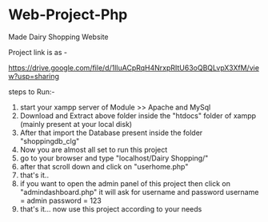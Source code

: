 # Web-Project-Php
Made Dairy Shopping Website


Project link is as -

https://drive.google.com/file/d/1lluACpRqH4NrxpRItU63oQBQLvpX3XfM/view?usp=sharing


steps to Run:-

1. start your xampp server of Module >> Apache and MySql
2. Download and Extract above folder inside the "htdocs" folder of xampp (mainly present at your local disk)
3. After that import the Database present inside the folder "shoppingdb_clg"
4. Now you are almost all set to run this project
5. go to your browser and type "localhost/Dairy Shopping/"
6. after that scroll down and click on "userhome.php"
7. that's it..
8. if you want to open the admin panel of this project then click on "admindashboard.php"
    it will ask for username and password 
    username = admin
    password = 123
 9. that's it... now use this project according to your needs
